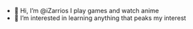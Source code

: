 - 👋 Hi, I’m @iZarrios I play games and watch anime  
- 👀 I’m interested in learning anything that peaks my interest

<!---
iZarrios/iZarrios is a ✨ special ✨ repository because its `README.md` (this file) appears on your GitHub profile.
You can click the Preview link to take a look at your changes.
--->
